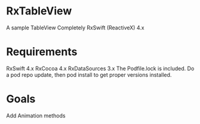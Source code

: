 # RxTableView
A sample TableView Completely RxSwift (ReactiveX) 4.x

# Requirements
RxSwift 4.x
RxCocoa 4.x
RxDataSources 3.x
  The Podfile.lock is included.  Do a pod repo update, then pod install to get proper versions installed.
  
# Goals
Add Animation methods
